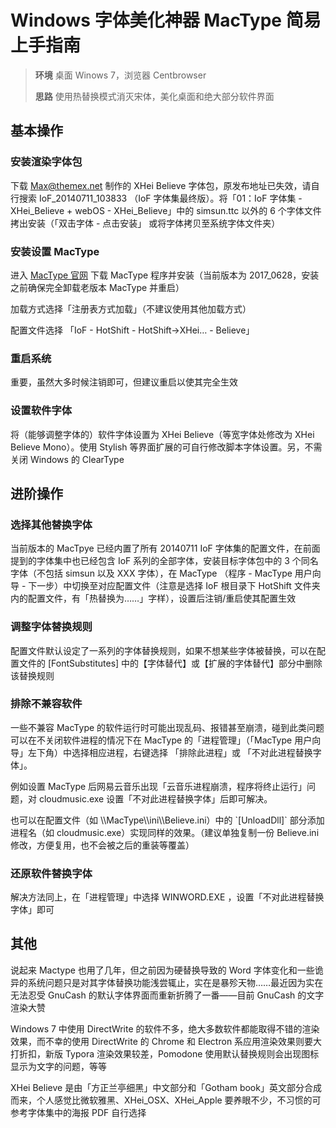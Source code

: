 # Windows 字体美化神器 MacType 简易上手指南

> **环境** 桌面 Winows 7，浏览器 Centbrowser
>
> **思路** 使用热替换模式消灭宋体，美化桌面和绝大部分软件界面

## 基本操作

### 安装渲染字体包

下载 Max@themex.net 制作的 XHei Believe 字体包，原发布地址已失效，请自行搜索 IoF\_20140711\_103833 （IoF 字体集最终版）。将「01：IoF 字体集 - XHei\_Believe + webOS - XHei\_Believe」中的 simsun.ttc 以外的 6 个字体文件拷出安装（「双击字体 - 点击安装」 或将字体拷贝至系统字体文件夹）

### 安装设置 MacType

进入 [MacType 官网](http://www.mactype.net/) 下载 MacType 程序并安装（当前版本为 2017\_0628，安装之前确保完全卸载老版本 MacType 并重启）

加载方式选择「注册表方式加载」（不建议使用其他加载方式）

配置文件选择 「IoF - HotShift - HotShift→XHei… - Believe」

### 重启系统

重要，虽然大多时候注销即可，但建议重启以使其完全生效

### 设置软件字体

将（能够调整字体的）软件字体设置为 XHei Believe（等宽字体处修改为 XHei Believe Mono）。使用 Stylish 等界面扩展的可自行修改脚本字体设置。另，不需关闭 Windows 的 ClearType

## 进阶操作

### 选择其他替换字体

当前版本的 MacTpye 已经内置了所有 20140711 IoF 字体集的配置文件，在前面提到的字体集中也已经包含 IoF 系列的全部字体，安装目标字体包中的 3 个同名字体（不包括 simsun 以及 XXX 字体），在 MacType （程序 - MacType 用户向导 - 下一步）中切换至对应配置文件（注意是选择 IoF 根目录下 HotShift 文件夹内的配置文件，有「热替换为……」字样），设置后注销/重启使其配置生效

### 调整字体替换规则

配置文件默认设定了一系列的字体替换规则，如果不想某些字体被替换，可以在配置文件的 \[FontSubstitutes\] 中的【字体替代】或【扩展的字体替代】部分中删除该替换规则

### 排除不兼容软件

一些不兼容 MacType 的软件运行时可能出现乱码、报错甚至崩溃，碰到此类问题可以在不关闭软件进程的情况下在 MacType 的「进程管理」（「MacType 用户向导」左下角）中选择相应进程，右键选择 「排除此进程」或 「不对此进程替换字体」。

例如设置 MacType 后网易云音乐出现「云音乐进程崩溃，程序将终止运行」问题，对 cloudmusic.exe 设置「不对此进程替换字体」后即可解决。

也可以在配置文件（如 \\\\MacType\\\\ini\\\\Believe.ini）中的 \`\[UnloadDll\]\` 部分添加进程名（如 cloudmusic.exe）实现同样的效果。（建议单独复制一份 Believe.ini 修改，方便复用，也不会被之后的重装等覆盖）

### 还原软件替换字体

解决方法同上，在「进程管理」中选择 WINWORD.EXE ，设置「不对此进程替换字体」即可

## 其他

说起来 Mactype 也用了几年，但之前因为硬替换导致的 Word 字体变化和一些诡异的系统问题只是对其字体替换功能浅尝辄止，实在是暴殄天物……最近因为实在无法忍受 GnuCash 的默认字体界面而重新折腾了一番——目前 GnuCash 的文字渲染大赞

Windows 7 中使用 DirectWrite 的软件不多，绝大多数软件都能取得不错的渲染效果，而不幸的使用 DirectWrite 的 Chrome 和 Electron 系应用渲染效果则要大打折扣，新版 Typora 渲染效果较差，Pomodone 使用默认替换规则会出现图标显示为文字的问题，等等

XHei Believe 是由「方正兰亭细黑」中文部分和「Gotham book」英文部分合成而来，个人感觉比微软雅黑、XHei\_OSX、XHei\_Apple 要养眼不少，不习惯的可参考字体集中的海报 PDF 自行选择
